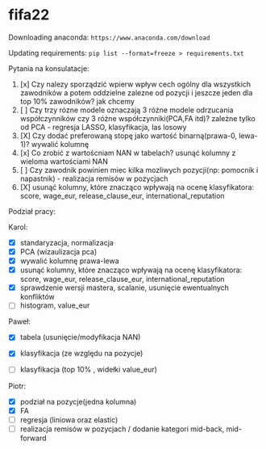 # fifa22

Downloading anaconda:
`https://www.anaconda.com/download`

Updating requirements:
`pip list --format=freeze > requirements.txt`

Pytania na konsulatacje:
  1. [x] Czy nalezy sporządzić wpierw wpływ cech ogólny dla wszystkich zawodników a potem oddzielne zalezne od pozycji i jeszcze jeden dla top 10% zawodników? jak chcemy
  2. [ ] Czy trzy rózne modele oznaczają 3 różne modele odrzucania współczynników czy 3 różne współczynniki(PCA,FA itd)? zależne tylko od PCA - regresja LASSO, klasyfikacja, las losowy
  3. [X] Czy dodać preferowaną stopę jako wartość binarną(prawa-0, lewa-1)? wywalić kolumnę
  4. [x] Co zrobić z wartoścniam NAN w tabelach? usunąć kolumny z wieloma wartościami NAN
  5. [ ] Czy zawodnik powinien miec kilka mozliwych pozycji(np: pomocnik i napastnik) - realizacja remisów w pozycjach
  6. [X] usunąć kolumny, które znacząco wpływają na ocenę klasyfikatora: score, wage_eur, release_clause_eur, international_reputation


Podział pracy:

Karol:
  - [x] standaryzacja, normalizacja
  - [x] PCA (wizaulizacja pca)
  - [X] wywalić kolumnę prawa-lewa
  - [X] usunąć kolumny, które znacząco wpływają na ocenę klasyfikatora: score, wage_eur, release_clause_eur, international_reputation
  - [X] sprawdzenie wersji mastera, scalanie, usunięcie ewentualnych konfliktów
  - [ ] histogram, value_eur 

Paweł:
  - [x] tabela (usunięcie/modyfikacja NAN)
  - [x] klasyfikacja (ze względu na pozycje)
  - [ ] klasyfikacja (top 10% , widełki value_eur)
  

Piotr:
  - [x] podział na pozycje(jedna kolumna)
  - [x] FA
  - [ ] regresja (liniowa oraz elastic)
  - [ ] realizacja remisów w pozycjach / dodanie kategori mid-back, mid-forward
